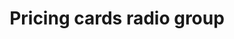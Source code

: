 ---
title: Pricing cards radio group
category: Application
paid: false
isActive: true
ltr: {"vue":{"vueCss":[],"vueTail":[]},"react":{"jsxCss":[],"jsxTail":[{"label":"App.jsx","code":"export default () => {\n    const radios = [\n        {\n            name: \"Hobby plan\",\n            description: \"For personal or non-commercial projects.\",\n        },\n        {\n            name: \"Pro plan\",\n            description: \"For team collaboration with advanced features.\",\n        },\n        {\n            name: \"Enterprise plan\",\n            description: \"For teams with security,and performance needs.\",\n        },\n    ]\n\n    return (\n        <div className=\"max-w-md mx-auto px-4\">\n            <h2 className=\"text-gray-800 font-medium\">Find a plan to power your projects</h2>\n            <ul className=\"mt-6 space-y-3\">\n                {\n                    radios.map((item, idx) => (\n                        <li key={idx}>\n                            <label htmlFor={item.name} className=\"block relative\">\n                                <input id={item.name} type=\"radio\" defaultChecked={idx == 1 ? true : false} name=\"payment\" class=\"sr-only peer\" />\n                                <div className=\"w-full p-5 cursor-pointer rounded-lg border bg-white shadow-sm ring-indigo-600 peer-checked:ring-2 duration-200\">\n                                    <div className=\"pl-7\">\n                                        <h3 className=\"leading-none text-gray-800 font-medium\">\n                                            {item.name}\n                                        </h3>\n                                        <p className=\"mt-1 text-sm text-gray-600\">\n                                            {item.description}\n                                        </p>\n                                    </div>\n                                </div>\n                                <span className=\"block absolute top-5 left-5 border peer-checked:border-[5px] peer-checked:border-indigo-600 w-4 h-4 rounded-full\">\n                                </span>\n                            </label>\n                        </li>\n                    ))\n                }\n            </ul>\n        </div>\n    )\n}"}]},"preview":"function App() {\n  const radios = [{\n    name: \"Hobby plan\",\n    description: \"For personal or non-commercial projects.\"\n  }, {\n    name: \"Pro plan\",\n    description: \"For team collaboration with advanced features.\"\n  }, {\n    name: \"Enterprise plan\",\n    description: \"For teams with security,and performance needs.\"\n  }];\n  return /*#__PURE__*/React.createElement(\"div\", {\n    className: \"max-w-md mx-auto px-4 py-10\"\n  }, /*#__PURE__*/React.createElement(\"h2\", {\n    className: \"text-gray-800 font-medium\"\n  }, \"Find a plan to power your projects\"), /*#__PURE__*/React.createElement(\"ul\", {\n    className: \"mt-6 space-y-3\"\n  }, radios.map((item, idx) => /*#__PURE__*/React.createElement(\"li\", {\n    key: idx\n  }, /*#__PURE__*/React.createElement(\"label\", {\n    htmlFor: item.name,\n    className: \"block relative\"\n  }, /*#__PURE__*/React.createElement(\"input\", {\n    id: item.name,\n    type: \"radio\",\n    defaultChecked: idx == 1 ? true : false,\n    name: \"payment\",\n    class: \"sr-only peer\"\n  }), /*#__PURE__*/React.createElement(\"div\", {\n    className: \"w-full p-5 cursor-pointer rounded-lg border bg-white shadow-sm ring-indigo-600 peer-checked:ring-2 duration-200\"\n  }, /*#__PURE__*/React.createElement(\"div\", {\n    className: \"pl-7\"\n  }, /*#__PURE__*/React.createElement(\"h3\", {\n    className: \"leading-none text-gray-800 font-medium\"\n  }, item.name), /*#__PURE__*/React.createElement(\"p\", {\n    className: \"mt-1 text-sm text-gray-600\"\n  }, item.description))), /*#__PURE__*/React.createElement(\"span\", {\n    className: \"block absolute top-5 left-5 border peer-checked:border-[5px] peer-checked:border-indigo-600 w-4 h-4 rounded-full\"\n  }))))));\n}"}
rtl: {"react":{"jsxTail":[{"code":"export default () => {\n    const radios = [\n        {\n            name: \"خطة هواية\",\n            description: \"للمشاريع الشخصية أو غير التجارية.\",\n        },\n        {\n            name: \"خطة احترافية\",\n            description: \"لتعاون الفريق مع الميزات المتقدمة.\",\n        },\n        {\n            name: \"خطة المؤسسة\",\n            description: \"للفرق ذات الاحتياجات الأمنية والأداء.\",\n        },\n    ]\n\n    return (\n        <div className=\"max-w-md mx-auto px-4\">\n            <h2 className=\"text-gray-800 font-medium\">ابحث عن خطة لدعم مشاريعك</h2>\n            <ul className=\"mt-6 space-y-3\">\n                {\n                    radios.map((item, idx) => (\n                        <li key={idx}>\n                            <label htmlFor={item.name} className=\"block relative\">\n                                <input id={item.name} type=\"radio\" defaultChecked={idx == 1 ? true : false} name=\"payment\" class=\"sr-only peer\" />\n                                <div className=\"w-full p-5 cursor-pointer rounded-lg border bg-white shadow-sm ring-indigo-600 peer-checked:ring-2 duration-200\">\n                                    <div className=\"pr-7\">\n                                        <h3 className=\"leading-none text-gray-800 font-medium\">\n                                            {item.name}\n                                        </h3>\n                                        <p className=\"mt-1 text-sm text-gray-600\">\n                                            {item.description}\n                                        </p>\n                                    </div>\n                                </div>\n                                <span className=\"block absolute top-6 right-5 border peer-checked:border-[5px] peer-checked:border-indigo-600 w-4 h-4 rounded-full\">\n                                </span>\n                            </label>\n                        </li>\n                    ))\n                }\n            </ul>\n        </div>\n    )\n}","label":"App.jsx"}],"jsxCss":[]},"vue":{"vueCss":[],"vueTail":[]},"preview":"function App() {\n  const radios = [{\n    name: \"خطة هواية\",\n    description: \"للمشاريع الشخصية أو غير التجارية.\"\n  }, {\n    name: \"خطة احترافية\",\n    description: \"لتعاون الفريق مع الميزات المتقدمة.\"\n  }, {\n    name: \"خطة المؤسسة\",\n    description: \"للفرق ذات الاحتياجات الأمنية والأداء.\"\n  }];\n  return /*#__PURE__*/React.createElement(\"div\", {\n    className: \"max-w-md mx-auto px-4 py-10\"\n  }, /*#__PURE__*/React.createElement(\"h2\", {\n    className: \"text-gray-800 font-medium\"\n  }, \"\\u0627\\u0628\\u062D\\u062B \\u0639\\u0646 \\u062E\\u0637\\u0629 \\u0644\\u062F\\u0639\\u0645 \\u0645\\u0634\\u0627\\u0631\\u064A\\u0639\\u0643\"), /*#__PURE__*/React.createElement(\"ul\", {\n    className: \"mt-6 space-y-3\"\n  }, radios.map((item, idx) => /*#__PURE__*/React.createElement(\"li\", {\n    key: idx\n  }, /*#__PURE__*/React.createElement(\"label\", {\n    htmlFor: item.name,\n    className: \"block relative\"\n  }, /*#__PURE__*/React.createElement(\"input\", {\n    id: item.name,\n    type: \"radio\",\n    defaultChecked: idx == 1 ? true : false,\n    name: \"payment\",\n    class: \"sr-only peer\"\n  }), /*#__PURE__*/React.createElement(\"div\", {\n    className: \"w-full p-5 cursor-pointer rounded-lg border bg-white shadow-sm ring-indigo-600 peer-checked:ring-2 duration-200\"\n  }, /*#__PURE__*/React.createElement(\"div\", {\n    className: \"pr-7\"\n  }, /*#__PURE__*/React.createElement(\"h3\", {\n    className: \"leading-none text-gray-800 font-medium\"\n  }, item.name), /*#__PURE__*/React.createElement(\"p\", {\n    className: \"mt-1 text-sm text-gray-600\"\n  }, item.description))), /*#__PURE__*/React.createElement(\"span\", {\n    className: \"block absolute top-6 right-5 border peer-checked:border-[5px] peer-checked:border-indigo-600 w-4 h-4 rounded-full\"\n  }))))));\n}"}
slug: /radio-groups
id: 074944b1-cb99-4955-a76f-6f7c3873442d
created_at: 1682536824382
---